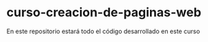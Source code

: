 # curso-creacion-de-paginas-web
En este repositorio estará todo el código desarrollado en este curso
